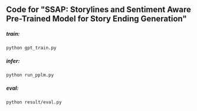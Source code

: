 ## Code for "SSAP: Storylines and Sentiment Aware Pre-Trained Model for Story Ending Generation"

##### train:
```
python gpt_train.py 
```

##### infer:
```
python run_pplm.py
```

##### eval:
```
python result/eval.py
```

